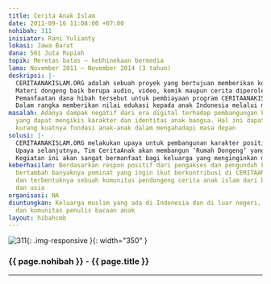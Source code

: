 ```yaml
---
title: Cerita Anak Islam
date: 2011-09-16 11:08:00 +07:00
nohibah: 311
inisiator: Rani Yulianty
lokasi: Jawa Barat
dana: 561 Juta Rupiah
topik: Meretas batas – kebhinekaan bermedia
lama: November 2011 – November 2014 (3 tahun)
deskripsi: |-
  CERITAANAKISLAM.ORG adalah sebuah proyek yang bertujuan memberikan kontribusi positif kepada anak bangsa melalui cerita-cerita Islam. Proyek ini disampaikan melalui media internet sehingga dapat diakses oleh masyarakat luas. Ada empat konten media yang terdapat di dalam proyek ini yaitu media video cerita, audio cerita, komik anak, serta cerita anak. Keempat media ini disajikan secara online untuk memenuhi kebutuhan anak-anak yang memiliki kecerdasan majemuk.
  Materi dongeng baik berupa audio, video, komik maupun cerita diperoleh dari para kontributor. Dan yang menarik lagi, ada dongeng-dongeng yang disampaikan oleh para tokoh ditingkat lokal maupun nasional seperti, artis, tokoh ulama, legislatif, bahkan eksekutif. Dengan memanfaatkan dana hibah Cipta Media, kami akan melanjutkan program CERITAANAKISLAM.ORG ditataran offline, dengan mendirikan ‘Rumah Dongeng’ yang memiliki program berupa kelas menulis gratis, kelas menggambar gratis, kelas mendongeng gratis, dan perpustakaan gratis serta memiliki studio editing dengan fasilitas internet untuk umum. ‘Rumah Dongeng’ ini dapat dijadikan wisata edukasi bagi anak-anak sekolah.
  Pemanfaatan dana hibah tersebut untuk pembiayaan program CERITAANAKISLAM.ORG beserta ‘Rumah Dongeng’ selama tiga tahun. Selain memanfaatkan dana hibah CIPTA MEDIA, CERITAANAKISLAM.ORG beserta ‘Rumah Dongeng’ memiliki program Wisata Edukasi untuk anak-anak sekolah. ‘Rumah Dongeng’ menyediakan paket Wisata Edukasi berupa workshop mendongeng, workshop menggambar, workshop pembuatan audio dan video dongeng, workshop membuat boneka jari, dan mendapat VDC Dongeng dan merchandise. Diharapkan dengan strategi tersebut, CERITAANAKISLAM.ORG dan ‘Rumah Dongeng’ dapat terus hidup dan berkembang.
  Dalam rangka memberikan nilai edukasi kepada anak Indonesia melalui media dongeng, kami melakukan kunjungan-kunjungan ke panti asuhan serta sekolah-sekolah dengan program bercerita bersama CERITAANAKISLAM.ORG
masalah: Adanya dampak negatif dari era digital terhadap pembangungan karakter bangsa
  yang dapat mengikis karakter dan identitas anak bangsa. Hal ini dapat menyebabkan
  kurang kuatnya fondasi anak-anak dalam mengahadapi masa depan
solusi: |-
  CERITAANAKISLAM.ORG melakukan upaya untuk pembangunan karakter positif pada anak-anak melalui media internet yang melibatkan empat konten media yaitu video cerita, audio cerita, komik, dan cerita anak yang mengandung nilai-nilai teladan bagi anak-anak. Konten-konten yang ada di www.ceritaanakislam.org dapat diunggah oleh pengunjung yang membutuhkan konten-konten berkualitas untuk keluarganya.
  Upaya selanjutnya, Tim CeritaAnak akan membangun ‘Rumah Dongeng’ yang memiliki program-program gratis untuk anak-anak, di antaranya kelas menulis gratis, kelas menggambar gratis, kelas mendongeng gratis, dan perpustakaan gratis serta tersedianya studio juga akses internet bagi pengunjung Rumah Dongeng. Selain itu, Tim CeritaAnakIslam akan melakukan roadshow ke panti-panti asuhan dengan mengadakan kegiatan menarik yang melibatkan anak-anak di Rumah Dongeng. Tujuannya untuk berbagi cerita dengan anak-anak yang ada di panti asuhan.
  Kegiatan ini akan sangat bermanfaat bagi keluarga yang menginginkan memiliki anak-anak berkarakter positif. Konten-konten yang ada di CERITAANAKISLAM.ORG dapat menjadi pengikat antara orang tua dan anak-anaknya. Selain itu, konten-konten di dalam CERITAANAKISLAM.ORG sangat bermanfaat bagi guru yang ingin mengajarkan nilai-nilai kebaikan melalui cerita. Guru dan pendidik akan memiliki bahan ajar yang menarik bagi murid-muridnya sehingga dapat mudah mengajarkan nilai positif kepada murid-murid. Proyek ini akan memberi keuntungan kepada keluarga muslim yang ada di Indonesia dan di luar negeri, para pendidik, dan komunitas penulis bacaan anak
keberhasilan: Berdasarkan respon positif dari pengakses dan pengunduh konten-konten,
  bertambah banyaknya peminat yang ingin ikut berkontribusi di CERITAANAKISLAM.ORG,
  dan terbentuknya sebuah komunitas pendongeng cerita anak islam dari berbagai kalangan
  dan usia
organisasi: NA
diuntungkan: Keluarga muslim yang ada di Indonesia dan di luar negeri, para pendidik,
  dan komunitas penulis bacaan anak
layout: hibahcmb
---
```


![311](/static/img/hibahcmb/311.png){: .img-responsive }{: width="350" }

### {{ page.nohibah }} - {{ page.title }}

---
